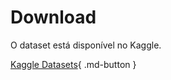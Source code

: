 # Download

O dataset está disponível no Kaggle.

[Kaggle Datasets](https://www.kaggle.com/datasets){ .md-button }